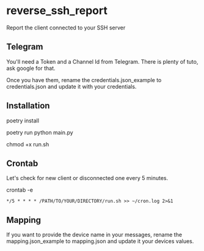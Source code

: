 # reverse_ssh_report
Report the client connected to your SSH server


## Telegram

You'll need a Token and a Channel Id from Telegram.
There is plenty of tuto, ask google for that.

Once you have them, rename the credentials.json_example to credentials.json and update it with your credentials.


## Installation

poetry install

poetry run python main.py

chmod +x run.sh

## Crontab

Let's check for new client or disconnected one every 5 minutes.

crontab -e
```
*/5 * * * * /PATH/TO/YOUR/DIRECTORY/run.sh >> ~/cron.log 2>&1
```

## Mapping

If you want to provide the device name in your messages, rename the mapping.json_example to mapping.json and update it your devices values.

